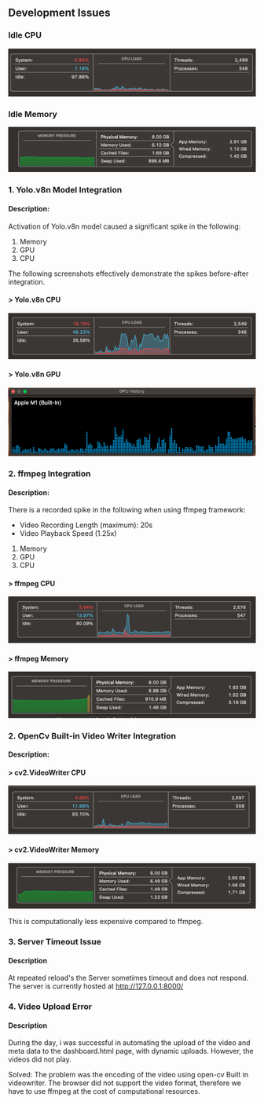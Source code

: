 ## Development Issues

### Idle CPU
![Idle-CPU](/Support%20Docs/Development%20Documents/Problem%20Logs/System%20CPU%20Idle%20.png)

### Idle Memory
![Idle-Memory](/Support%20Docs/Development%20Documents/Problem%20Logs/System%20Memory%20Idle.png)

### 1. Yolo.v8n Model Integration
#### Description: 
Activation of Yolo.v8n model caused a significant spike in the following:
1. Memory
2. GPU 
3. CPU

The following screenshots effectively demonstrate the spikes before-after integration.
#### > Yolo.v8n CPU
![Yolov-CPU](/Support%20Docs/Development%20Documents/Problem%20Logs/Yolov8n%20CPU.png)

#### > Yolo.v8n GPU 
![Yolov-GPU](/Support%20Docs/Development%20Documents/Problem%20Logs/Yolov8n%20GPU.png)

### 2. ffmpeg Integration
#### Description:
There is a recorded spike in the following when using ffmpeg framework:
* Video Recording Length (maximum): 20s
* Video Playback Speed (1.25x)
1. Memory
2. GPU
3. CPU

#### > ffmpeg CPU
![ffmpeg-CPU](/Support%20Docs/Development%20Documents/Problem%20Logs/ffmpeg%20CPU.png)

#### > ffmpeg Memory 
![ffmpeg-Memory](/Support%20Docs/Development%20Documents/Problem%20Logs/ffmpeg%20Memory.png)

### 2. OpenCv Built-in Video Writer Integration
#### Description:
#### > cv2.VideoWriter CPU
![opencv-CPU](/Support%20Docs/Development%20Documents/Problem%20Logs/OpenCV-video%20CPU.png)

#### > cv2.VideoWriter Memory 
![opencv-Memory](/Support%20Docs/Development%20Documents/Problem%20Logs/OpenCV-video%20Memory.png)

This is computationally less expensive compared to ffmpeg.

### 3. Server Timeout Issue
#### Description
At repeated reload's the Server sometimes timeout and does not respond. 
The server is currently hosted at http://127.0.0.1:8000/


### 4. Video Upload Error
#### Description
During the day, i was successful in automating the upload of the video and meta data to the dashboard.html page,
with dynamic uploads. However, the videos did not play.

Solved: The problem was the encoding of the video using open-cv Built in videowriter. The browser did not support the video format, therefore we have to use ffmpeg at the cost of computational resources. 